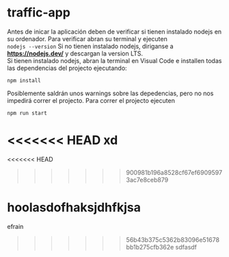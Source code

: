 # traffic-app

Antes de inicar la aplicación deben de verificar si tienen instalado nodejs en su ordenador. Para verificar abran su terminal y ejecuten   
``nodejs --version`` Si no tienen instalado nodejs, diriganse a **https://nodejs.dev/** y descargan la version LTS.   
Si tienen instalado nodejs, abran la terminal en Visual Code e installen todas las dependencias del projecto ejecutando:  

``npm install``

Posiblemente saldrán unos warnings sobre las depedencias, pero no nos impedirá correr el projecto. Para correr el projecto ejecuten  

``npm run start``

<<<<<<< HEAD
xd
=======

<<<<<<< HEAD

>>>>>>> 900981b196a8528cf67ef69095973ac7e8ceb879

hoolasdofhaksjdhfkjsa
=======
efrain
>>>>>>> 56b43b375c5362b83096e51678bb1b275cfb362e
sdfasdf